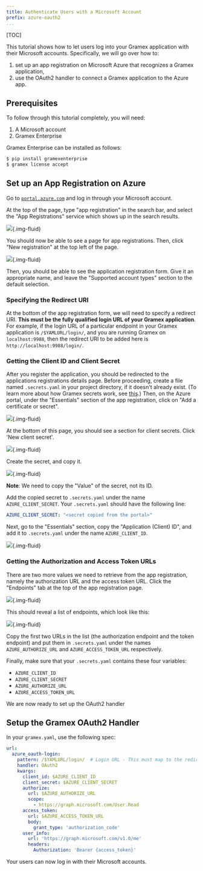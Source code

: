 ```yaml
---
title: Authenticate Users with a Microsoft Account
prefix: azure-oauth2
...
```


[TOC]

This tutorial shows how to let users log into your Gramex application
with their Microsoft accounts. Specifically, we will go over how to:

1. set up an app registration on Microsoft Azure that recognizes a Gramex
   application,
2. use the OAuth2 handler to connect a Gramex application to the Azure app.


## Prerequisites

To follow through this tutorial completely, you will need:

1. A Microsoft account
2. Gramex Enterprise

Gramex Enterprise can be installed as follows:

```bash
$ pip install gramexenterprise
$ gramex license accept
```

## Set up an App Registration on Azure

Go to [`portal.azure.com`](https://portal.azure.com) and log in through your
Microsoft account.

At the top of the page, type "app registration" in the search bar, and select
the "App Registrations" service which shows up in the search results.

![](img/search.png){.img-fluid}

You should now be able to see a page for app registrations. Then, click "New
registration" at the top left of the page.

![](img/new-registration.png){.img-fluid}

Then, you should be able to see the application registration form. Give it an
appropriate name, and leave the "Supported account types" section to the default
selection.

### Specifying the Redirect URI

At the bottom of the app registration form, we will need to specify a redirect
URI. **This must be the fully qualified login URL of your Gramex application**.
For example, if the login URL of a particular endpoint in your Gramex
application is `/$YAMLURL/login/`, and you are running Gramex on `localhost:9988`,
then the redirect  URI to be added here is `http://localhost:9988/login/`.


### Getting the Client ID and Client Secret

After you register the application, you should be redirected to the applications
registrations details page. Before proceeding, create a file named
`.secrets.yaml` in your project directory, if it doesn't already exist. (To learn
more about how Gramex secrets work, see [this](../../deploy/#gramex-yaml-secrets).)
Then, on the Azure portal, under the "Essentials" section of the app
registration, click on "Add a certificate or secret".

![](img/create-secret.png){.img-fluid}

At the bottom of this page, you should see a section for client secrets. Click
'New client secret'.

![](img/new-client-secret.png){.img-fluid}

Create the secret, and copy it.

![](img/copy-secret.png){.img-fluid}

**Note**: We need to copy the "Value" of the secret, not its ID.

Add the copied secret to `.secrets.yaml` under the name `AZURE_CLIENT_SECRET`.
Your `.secrets.yaml` should have the following line:

```yaml
AZURE_CLIENT_SECRET: "<secret copied from the portal>"
```

Next, go to the "Essentials" section, copy the "Application
(Client) ID", and add it to `.secrets.yaml` under the name `AZURE_CLIENT_ID`.

![](img/copy-client-id.png){.img-fluid}

### Getting the Authorization and Access Token URLs

There are two more values we need to retrieve from the app registration, namely
the authorization URL and the access token URL. Click the "Endpoints" tab at the
top of the app registration page.

![](img/endpoints.png){.img-fluid}

This should reveal a list of endpoints, which look like this:

![](img/endpoints-view.png){.img-fluid}

Copy the first two URLs in the list (the authorization endpoint and the token
endpoint) and put them in `.secrets.yaml` under the names `AZURE_AUTHORIZE_URL`
and `AZURE_ACCESS_TOKEN_URL` respectively.

Finally, make sure that your `.secrets.yaml` contains these four variables:

* `AZURE_CLIENT_ID`
* `AZURE_CLIENT_SECRET`
* `AZURE_AUTHORIZE_URL`
* `AZURE_ACCESS_TOKEN_URL`

We are now ready to set up the OAuth2 handler


## Setup the Gramex OAuth2 Handler

In your `gramex.yaml`, use the following spec:

```yaml
url:
  azure_oauth-login:
    pattern: /$YAMLURL/login/  # Login URL - This must map to the redirect URL provided to Azure
    handler: OAuth2
    kwargs:
      client_id: $AZURE_CLIENT_ID
      client_secret: $AZURE_CLIENT_SECRET
      authorize:
        url: $AZURE_AUTHORIZE_URL
        scope:
          - https://graph.microsoft.com/User.Read
      access_token:
        url: $AZURE_ACCESS_TOKEN_URL
        body:
          grant_type: 'authorization_code'
      user_info:
        url: 'https://graph.microsoft.com/v1.0/me'
        headers:
          Authorization: 'Bearer {access_token}'
```

Your users can now log in with their Microsoft accounts.
